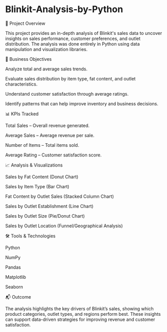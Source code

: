 # Blinkit-Analysis-by-Python
📌 Project Overview

This project provides an in-depth analysis of Blinkit's sales data to uncover insights on sales performance, customer preferences, and outlet distribution. The analysis was done entirely in Python using data manipulation and visualization libraries.

🔑 Business Objectives

Analyze total and average sales trends.

Evaluate sales distribution by item type, fat content, and outlet characteristics.

Understand customer satisfaction through average ratings.

Identify patterns that can help improve inventory and business decisions.

📊 KPIs Tracked

Total Sales – Overall revenue generated.

Average Sales – Average revenue per sale.

Number of Items – Total items sold.

Average Rating – Customer satisfaction score.

📈 Analysis & Visualizations

Sales by Fat Content (Donut Chart)

Sales by Item Type (Bar Chart)

Fat Content by Outlet Sales (Stacked Column Chart)

Sales by Outlet Establishment (Line Chart)

Sales by Outlet Size (Pie/Donut Chart)

Sales by Outlet Location (Funnel/Geographical Analysis)

🛠️ Tools & Technologies

Python

NumPy

Pandas

Matplotlib

Seaborn

📬 Outcome

The analysis highlights the key drivers of Blinkit’s sales, showing which product categories, outlet types, and regions perform best. These insights can support data-driven strategies for improving revenue and customer satisfaction.
